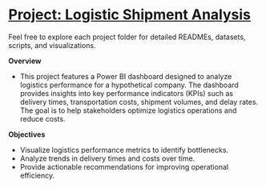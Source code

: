 # [Project: Logistic Shipment Analysis](https://huymtran0502.github.io/Logistic-Shipment-Analysis-)

Feel free to explore each project folder for detailed READMEs, datasets, scripts, and visualizations.

**Overview**

* This project features a Power BI dashboard designed to analyze logistics performance for a hypothetical company. The dashboard provides insights into key performance indicators (KPIs) such as delivery times, transportation costs, shipment volumes, and delay rates. The goal is to help stakeholders optimize logistics operations and reduce costs.

**Objectives**

* Visualize logistics performance metrics to identify bottlenecks.
* Analyze trends in delivery times and costs over time.
* Provide actionable recommendations for improving operational efficiency.

